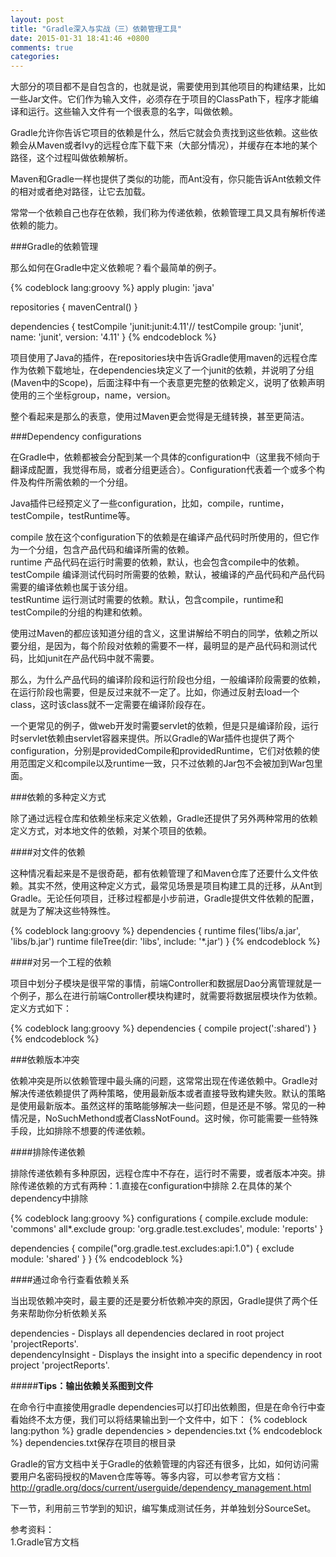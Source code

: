 ```yaml
---
layout: post
title: "Gradle深入与实战（三）依赖管理工具"
date: 2015-01-31 18:41:46 +0800
comments: true
categories: 
---
```

大部分的项目都不是自包含的，也就是说，需要使用到其他项目的构建结果，比如一些Jar文件。它们作为输入文件，必须存在于项目的ClassPath下，程序才能编译和运行。这些输入文件有一个很表意的名字，叫做依赖。

Gradle允许你告诉它项目的依赖是什么，然后它就会负责找到这些依赖。这些依赖会从Maven或者Ivy的远程仓库下载下来（大部分情况），并缓存在本地的某个路径，这个过程叫做依赖解析。

Maven和Gradle一样也提供了类似的功能，而Ant没有，你只能告诉Ant依赖文件的相对或者绝对路径，让它去加载。

常常一个依赖自己也存在依赖，我们称为传递依赖，依赖管理工具又具有解析传递依赖的能力。

###Gradle的依赖管理

那么如何在Gradle中定义依赖呢？看个最简单的例子。

{% codeblock lang:groovy %}
apply plugin: 'java'

repositories {
    mavenCentral()
}

dependencies {
    testCompile 'junit:junit:4.11'// testCompile group: 'junit', name: 'junit', version: '4.11'
}
{% endcodeblock %}

项目使用了Java的插件，在repositories块中告诉Gradle使用maven的远程仓库作为依赖下载地址，在dependencies块定义了一个junit的依赖，并说明了分组(Maven中的Scope)，后面注释中有一个表意更完整的依赖定义，说明了依赖声明使用的三个坐标group，name，version。

整个看起来是那么的表意，使用过Maven更会觉得是无缝转换，甚至更简洁。

###Dependency configurations

在Gradle中，依赖都被会分配到某一个具体的configuration中（这里我不倾向于翻译成配置，我觉得布局，或者分组更适合）。Configuration代表着一个或多个构件及构件所需依赖的一个分组。

Java插件已经预定义了一些configuration，比如，compile，runtime，testCompile，testRuntime等。

compile 放在这个configuration下的依赖是在编译产品代码时所使用的，但它作为一个分组，包含产品代码和编译所需的依赖。    
runtime 产品代码在运行时需要的依赖，默认，也会包含compile中的依赖。    
testCompile 编译测试代码时所需要的依赖，默认，被编译的产品代码和产品代码需要的编译依赖也属于该分组。    
testRuntime 运行测试时需要的依赖。默认，包含compile，runtime和testCompile的分组的构建和依赖。

使用过Maven的都应该知道分组的含义，这里讲解给不明白的同学，依赖之所以要分组，是因为，每个阶段对依赖的需要不一样，最明显的是产品代码和测试代码，比如junit在产品代码中就不需要。

那么，为什么产品代码的编译阶段和运行阶段也分组，一般编译阶段需要的依赖，在运行阶段也需要，但是反过来就不一定了。比如，你通过反射去load一个class，这时该class就不一定需要在编译阶段存在。

一个更常见的例子，做web开发时需要servlet的依赖，但是只是编译阶段，运行时servlet依赖由servlet容器来提供。所以Gradle的War插件也提供了两个configuration，分别是providedCompile和providedRuntime，它们对依赖的使用范围定义和compile以及runtime一致，只不过依赖的Jar包不会被加到War包里面。

###依赖的多种定义方式

除了通过远程仓库和依赖坐标来定义依赖，Gradle还提供了另外两种常用的依赖定义方式，对本地文件的依赖，对某个项目的依赖。

####对文件的依赖

这种情况看起来是不是很奇葩，都有依赖管理了和Maven仓库了还要什么文件依赖。其实不然，使用这种定义方式，最常见场景是项目构建工具的迁移，从Ant到Gradle。无论任何项目，迁移过程都是小步前进，Gradle提供文件依赖的配置，就是为了解决这些特殊性。

{% codeblock lang:groovy %}
dependencies {
    runtime files('libs/a.jar', 'libs/b.jar')
    runtime fileTree(dir: 'libs', include: '*.jar')
}
{% endcodeblock %}

####对另一个工程的依赖

项目中划分子模块是很平常的事情，前端Controller和数据层Dao分离管理就是一个例子，那么在进行前端Controller模块构建时，就需要将数据层模块作为依赖。定义方式如下：

{% codeblock lang:groovy %}
dependencies {
    compile project(':shared')
}
{% endcodeblock %}

###依赖版本冲突

依赖冲突是所以依赖管理中最头痛的问题，这常常出现在传递依赖中。Gradle对解决传递依赖提供了两种策略，使用最新版本或者直接导致构建失败。默认的策略是使用最新版本。虽然这样的策略能够解决一些问题，但是还是不够。常见的一种情况是，NoSuchMethond或者ClassNotFound。这时候，你可能需要一些特殊手段，比如排除不想要的传递依赖。

####排除传递依赖

排除传递依赖有多种原因，远程仓库中不存在，运行时不需要，或者版本冲突。排除传递依赖的方式有两种：1.直接在configuration中排除 2.在具体的某个dependency中排除

{% codeblock lang:groovy %}
configurations {
    compile.exclude module: 'commons'
    all*.exclude group: 'org.gradle.test.excludes', module: 'reports'
}

dependencies {
    compile("org.gradle.test.excludes:api:1.0") {
        exclude module: 'shared'
    }
}
{% endcodeblock %}

####通过命令行查看依赖关系

当出现依赖冲突时，最主要的还是要分析依赖冲突的原因，Gradle提供了两个任务来帮助你分析依赖关系

dependencies - Displays all dependencies declared in root project 'projectReports'.   
dependencyInsight - Displays the insight into a specific dependency in root project 'projectReports'.

#####**Tips：输出依赖关系图到文件**

在命令行中直接使用gradle dependencies可以打印出依赖图，但是在命令行中查看始终不太方便，我们可以将结果输出到一个文件中，如下：
{% codeblock lang:python %}
gradle dependencies > dependencies.txt
{% endcodeblock %}
dependencies.txt保存在项目的根目录

Gradle的官方文档中关于Gradle的依赖管理的内容还有很多，比如，如何访问需要用户名密码授权的Maven仓库等等。等多内容，可以参考官方文档：http://gradle.org/docs/current/userguide/dependency_management.html

下一节，利用前三节学到的知识，编写集成测试任务，并单独划分SourceSet。

参考资料：   
1.Gradle官方文档









